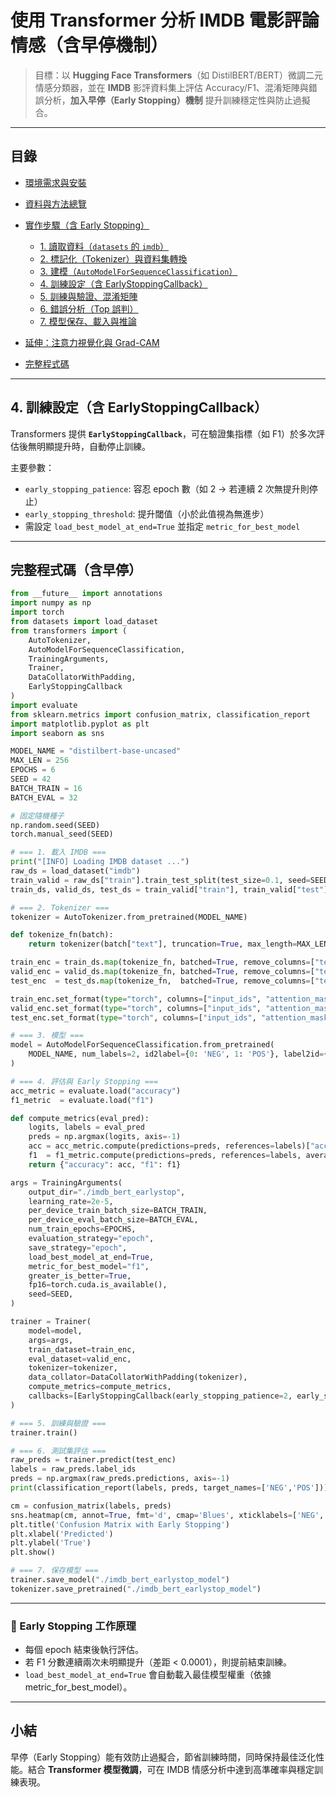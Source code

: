 # 使用 Transformer 分析 IMDB 電影評論情感（含早停機制）

> 目標：以 **Hugging Face Transformers**（如 DistilBERT/BERT）微調二元情感分類器，並在 **IMDB** 影評資料集上評估 Accuracy/F1、混淆矩陣與錯誤分析，**加入早停（Early Stopping）機制** 提升訓練穩定性與防止過擬合。

---

## 目錄

* [環境需求與安裝](#環境需求與安裝)
* [資料與方法總覽](#資料與方法總覽)
* [實作步驟（含 Early Stopping）](#實作步驟含-early-stopping)

  * [1. 讀取資料（`datasets` 的 `imdb`）](#1-讀取資料datasets-的-imdb)
  * [2. 標記化（Tokenizer）與資料集轉換](#2-標記化tokenizer與資料集轉換)
  * [3. 建模（`AutoModelForSequenceClassification`）](#3-建模automodelforsequenceclassification)
  * [4. 訓練設定（含 EarlyStoppingCallback）](#4-訓練設定含-earlystoppingcallback)
  * [5. 訓練與驗證、混淆矩陣](#5-訓練與驗證混淆矩陣)
  * [6. 錯誤分析（Top 誤判）](#6-錯誤分析top-誤判)
  * [7. 模型保存、載入與推論](#7-模型保存載入與推論)
* [延伸：注意力視覺化與 Grad-CAM](#延伸注意力視覺化與-grad-cam)
* [完整程式碼](#完整程式碼)

---

## 4. 訓練設定（含 EarlyStoppingCallback）

Transformers 提供 **`EarlyStoppingCallback`**，可在驗證集指標（如 F1）於多次評估後無明顯提升時，自動停止訓練。

主要參數：

* `early_stopping_patience`: 容忍 epoch 數（如 2 → 若連續 2 次無提升則停止）
* `early_stopping_threshold`: 提升閾值（小於此值視為無進步）
* 需設定 `load_best_model_at_end=True` 並指定 `metric_for_best_model`

---

## 完整程式碼（含早停）

```python
from __future__ import annotations
import numpy as np
import torch
from datasets import load_dataset
from transformers import (
    AutoTokenizer,
    AutoModelForSequenceClassification,
    TrainingArguments,
    Trainer,
    DataCollatorWithPadding,
    EarlyStoppingCallback
)
import evaluate
from sklearn.metrics import confusion_matrix, classification_report
import matplotlib.pyplot as plt
import seaborn as sns

MODEL_NAME = "distilbert-base-uncased"
MAX_LEN = 256
EPOCHS = 6
SEED = 42
BATCH_TRAIN = 16
BATCH_EVAL = 32

# 固定隨機種子
np.random.seed(SEED)
torch.manual_seed(SEED)

# === 1. 載入 IMDB ===
print("[INFO] Loading IMDB dataset ...")
raw_ds = load_dataset("imdb")
train_valid = raw_ds["train"].train_test_split(test_size=0.1, seed=SEED)
train_ds, valid_ds, test_ds = train_valid["train"], train_valid["test"], raw_ds["test"]

# === 2. Tokenizer ===
tokenizer = AutoTokenizer.from_pretrained(MODEL_NAME)

def tokenize_fn(batch):
    return tokenizer(batch["text"], truncation=True, max_length=MAX_LEN)

train_enc = train_ds.map(tokenize_fn, batched=True, remove_columns=["text"])
valid_enc = valid_ds.map(tokenize_fn, batched=True, remove_columns=["text"])
test_enc  = test_ds.map(tokenize_fn,  batched=True, remove_columns=["text"])

train_enc.set_format(type="torch", columns=["input_ids", "attention_mask", "label"])
valid_enc.set_format(type="torch", columns=["input_ids", "attention_mask", "label"])
test_enc.set_format(type="torch", columns=["input_ids", "attention_mask", "label"])

# === 3. 模型 ===
model = AutoModelForSequenceClassification.from_pretrained(
    MODEL_NAME, num_labels=2, id2label={0: 'NEG', 1: 'POS'}, label2id={'NEG':0,'POS':1}
)

# === 4. 評估與 Early Stopping ===
acc_metric = evaluate.load("accuracy")
f1_metric  = evaluate.load("f1")

def compute_metrics(eval_pred):
    logits, labels = eval_pred
    preds = np.argmax(logits, axis=-1)
    acc = acc_metric.compute(predictions=preds, references=labels)["accuracy"]
    f1  = f1_metric.compute(predictions=preds, references=labels, average="binary")["f1"]
    return {"accuracy": acc, "f1": f1}

args = TrainingArguments(
    output_dir="./imdb_bert_earlystop",
    learning_rate=2e-5,
    per_device_train_batch_size=BATCH_TRAIN,
    per_device_eval_batch_size=BATCH_EVAL,
    num_train_epochs=EPOCHS,
    evaluation_strategy="epoch",
    save_strategy="epoch",
    load_best_model_at_end=True,
    metric_for_best_model="f1",
    greater_is_better=True,
    fp16=torch.cuda.is_available(),
    seed=SEED,
)

trainer = Trainer(
    model=model,
    args=args,
    train_dataset=train_enc,
    eval_dataset=valid_enc,
    tokenizer=tokenizer,
    data_collator=DataCollatorWithPadding(tokenizer),
    compute_metrics=compute_metrics,
    callbacks=[EarlyStoppingCallback(early_stopping_patience=2, early_stopping_threshold=0.0001)]
)

# === 5. 訓練與驗證 ===
trainer.train()

# === 6. 測試集評估 ===
raw_preds = trainer.predict(test_enc)
labels = raw_preds.label_ids
preds = np.argmax(raw_preds.predictions, axis=-1)
print(classification_report(labels, preds, target_names=['NEG','POS']))

cm = confusion_matrix(labels, preds)
sns.heatmap(cm, annot=True, fmt='d', cmap='Blues', xticklabels=['NEG','POS'], yticklabels=['NEG','POS'])
plt.title('Confusion Matrix with Early Stopping')
plt.xlabel('Predicted')
plt.ylabel('True')
plt.show()

# === 7. 保存模型 ===
trainer.save_model("./imdb_bert_earlystop_model")
tokenizer.save_pretrained("./imdb_bert_earlystop_model")
```

---

### 📘 Early Stopping 工作原理

* 每個 epoch 結束後執行評估。
* 若 F1 分數連續兩次未明顯提升（差距 < 0.0001），則提前結束訓練。
* `load_best_model_at_end=True` 會自動載入最佳模型權重（依據 metric_for_best_model）。

---

## 小結

早停（Early Stopping）能有效防止過擬合，節省訓練時間，同時保持最佳泛化性能。結合 **Transformer 模型微調**，可在 IMDB 情感分析中達到高準確率與穩定訓練表現。
